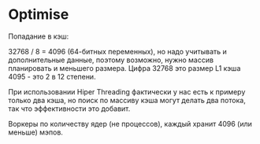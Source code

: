 # Optimise

Попадание в кэш:

32768 / 8 = 4096 (64-битных переменных), но надо учитывать и дополнительные данные, поэтому возможно, нужно массив планировать и меньшего размера. Цифра 32768 это размер L1 кэша
4095 - это 2 в 12 степени.

При использовании Hiper Threading фактически у нас есть к примеру только два кэша, но поиск по массиву кэша могут делать два потока, так что эффективности это добавит.

Воркеры по количеству ядер (не процессов), каждый хранит 4096 (или меньше) мэпов.
